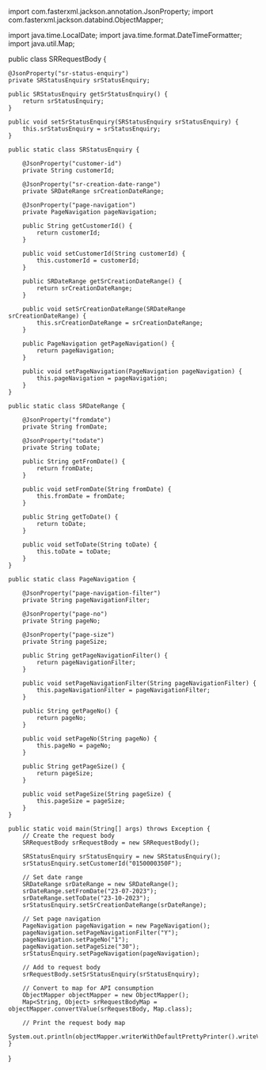 import com.fasterxml.jackson.annotation.JsonProperty;
import com.fasterxml.jackson.databind.ObjectMapper;

import java.time.LocalDate;
import java.time.format.DateTimeFormatter;
import java.util.Map;

public class SRRequestBody {

    @JsonProperty("sr-status-enquiry")
    private SRStatusEnquiry srStatusEnquiry;

    public SRStatusEnquiry getSrStatusEnquiry() {
        return srStatusEnquiry;
    }

    public void setSrStatusEnquiry(SRStatusEnquiry srStatusEnquiry) {
        this.srStatusEnquiry = srStatusEnquiry;
    }

    public static class SRStatusEnquiry {

        @JsonProperty("customer-id")
        private String customerId;

        @JsonProperty("sr-creation-date-range")
        private SRDateRange srCreationDateRange;

        @JsonProperty("page-navigation")
        private PageNavigation pageNavigation;

        public String getCustomerId() {
            return customerId;
        }

        public void setCustomerId(String customerId) {
            this.customerId = customerId;
        }

        public SRDateRange getSrCreationDateRange() {
            return srCreationDateRange;
        }

        public void setSrCreationDateRange(SRDateRange srCreationDateRange) {
            this.srCreationDateRange = srCreationDateRange;
        }

        public PageNavigation getPageNavigation() {
            return pageNavigation;
        }

        public void setPageNavigation(PageNavigation pageNavigation) {
            this.pageNavigation = pageNavigation;
        }
    }

    public static class SRDateRange {

        @JsonProperty("fromdate")
        private String fromDate;

        @JsonProperty("todate")
        private String toDate;

        public String getFromDate() {
            return fromDate;
        }

        public void setFromDate(String fromDate) {
            this.fromDate = fromDate;
        }

        public String getToDate() {
            return toDate;
        }

        public void setToDate(String toDate) {
            this.toDate = toDate;
        }
    }

    public static class PageNavigation {

        @JsonProperty("page-navigation-filter")
        private String pageNavigationFilter;

        @JsonProperty("page-no")
        private String pageNo;

        @JsonProperty("page-size")
        private String pageSize;

        public String getPageNavigationFilter() {
            return pageNavigationFilter;
        }

        public void setPageNavigationFilter(String pageNavigationFilter) {
            this.pageNavigationFilter = pageNavigationFilter;
        }

        public String getPageNo() {
            return pageNo;
        }

        public void setPageNo(String pageNo) {
            this.pageNo = pageNo;
        }

        public String getPageSize() {
            return pageSize;
        }

        public void setPageSize(String pageSize) {
            this.pageSize = pageSize;
        }
    }

    public static void main(String[] args) throws Exception {
        // Create the request body
        SRRequestBody srRequestBody = new SRRequestBody();

        SRStatusEnquiry srStatusEnquiry = new SRStatusEnquiry();
        srStatusEnquiry.setCustomerId("0150000350F");

        // Set date range
        SRDateRange srDateRange = new SRDateRange();
        srDateRange.setFromDate("23-07-2023");
        srDateRange.setToDate("23-10-2023");
        srStatusEnquiry.setSrCreationDateRange(srDateRange);

        // Set page navigation
        PageNavigation pageNavigation = new PageNavigation();
        pageNavigation.setPageNavigationFilter("Y");
        pageNavigation.setPageNo("1");
        pageNavigation.setPageSize("30");
        srStatusEnquiry.setPageNavigation(pageNavigation);

        // Add to request body
        srRequestBody.setSrStatusEnquiry(srStatusEnquiry);

        // Convert to map for API consumption
        ObjectMapper objectMapper = new ObjectMapper();
        Map<String, Object> srRequestBodyMap = objectMapper.convertValue(srRequestBody, Map.class);

        // Print the request body map
        System.out.println(objectMapper.writerWithDefaultPrettyPrinter().writeValueAsString(srRequestBodyMap));
    }
}
